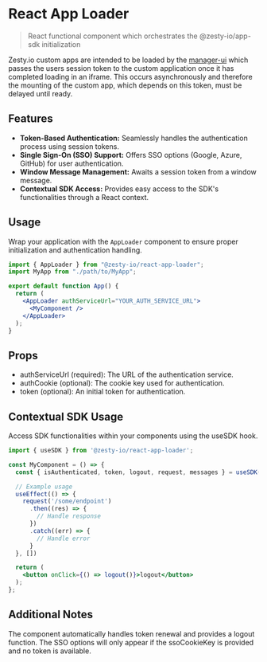 # React App Loader

> React functional component which orchestrates the @zesty-io/app-sdk initialization

Zesty.io custom apps are intended to be loaded by the [manager-ui](https://github.com/zesty-io/manager-ui) which passes the users session token to the custom application once it has completed loading in an iframe. This occurs asynchronously and therefore the mounting of the custom app, which depends on this token, must be delayed until ready.

## Features

- **Token-Based Authentication:** Seamlessly handles the authentication process using session tokens.
- **Single Sign-On (SSO) Support:** Offers SSO options (Google, Azure, GitHub) for user authentication.
- **Window Message Management:** Awaits a session token from a window message.
- **Contextual SDK Access:** Provides easy access to the SDK's functionalities through a React context.

## Usage

Wrap your application with the `AppLoader` component to ensure proper initialization and authentication handling.

```jsx
import { AppLoader } from "@zesty-io/react-app-loader";
import MyApp from "./path/to/MyApp";

export default function App() {
  return (
    <AppLoader authServiceUrl="YOUR_AUTH_SERVICE_URL">
      <MyComponent />
    </AppLoader>
  );
}
```

## Props

- authServiceUrl (required): The URL of the authentication service.
- authCookie (optional): The cookie key used for authentication.
- token (optional): An initial token for authentication.

## Contextual SDK Usage

Access SDK functionalities within your components using the useSDK hook.

```jsx
import { useSDK } from '@zesty-io/react-app-loader';

const MyComponent = () => {
  const { isAuthenticated, token, logout, request, messages } = useSDK();

  // Example usage
  useEffect(() => {
    request('/some/endpoint')
      .then((res) => {
        // Handle response
      })
      .catch((err) => {
        // Handle error
      }
  }, [])

  return (
    <button onClick={() => logout()}>logout</button>
  );
};
```

## Additional Notes

The component automatically handles token renewal and provides a logout function.
The SSO options will only appear if the ssoCookieKey is provided and no token is available.
